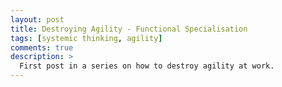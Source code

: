 ```yaml
---
layout: post
title: Destroying Agility - Functional Specialisation
tags: [systemic thinking, agility]
comments: true
description: >
  First post in a series on how to destroy agility at work.
---
```


